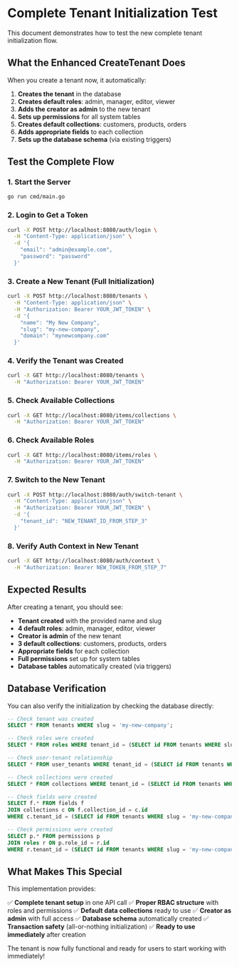 # Complete Tenant Initialization Test

This document demonstrates how to test the new complete tenant initialization flow.

## What the Enhanced CreateTenant Does

When you create a tenant now, it automatically:

1. **Creates the tenant** in the database
2. **Creates default roles**: admin, manager, editor, viewer
3. **Adds the creator as admin** to the new tenant
4. **Sets up permissions** for all system tables
5. **Creates default collections**: customers, products, orders
6. **Adds appropriate fields** to each collection
7. **Sets up the database schema** (via existing triggers)

## Test the Complete Flow

### 1. Start the Server
```bash
go run cmd/main.go
```

### 2. Login to Get a Token
```bash
curl -X POST http://localhost:8080/auth/login \
  -H "Content-Type: application/json" \
  -d '{
    "email": "admin@example.com",
    "password": "password"
  }'
```

### 3. Create a New Tenant (Full Initialization)
```bash
curl -X POST http://localhost:8080/tenants \
  -H "Content-Type: application/json" \
  -H "Authorization: Bearer YOUR_JWT_TOKEN" \
  -d '{
    "name": "My New Company",
    "slug": "my-new-company",
    "domain": "mynewcompany.com"
  }'
```

### 4. Verify the Tenant was Created
```bash
curl -X GET http://localhost:8080/tenants \
  -H "Authorization: Bearer YOUR_JWT_TOKEN"
```

### 5. Check Available Collections
```bash
curl -X GET http://localhost:8080/items/collections \
  -H "Authorization: Bearer YOUR_JWT_TOKEN"
```

### 6. Check Available Roles
```bash
curl -X GET http://localhost:8080/items/roles \
  -H "Authorization: Bearer YOUR_JWT_TOKEN"
```

### 7. Switch to the New Tenant
```bash
curl -X POST http://localhost:8080/auth/switch-tenant \
  -H "Content-Type: application/json" \
  -H "Authorization: Bearer YOUR_JWT_TOKEN" \
  -d '{
    "tenant_id": "NEW_TENANT_ID_FROM_STEP_3"
  }'
```

### 8. Verify Auth Context in New Tenant
```bash
curl -X GET http://localhost:8080/auth/context \
  -H "Authorization: Bearer NEW_TOKEN_FROM_STEP_7"
```

## Expected Results

After creating a tenant, you should see:

- **Tenant created** with the provided name and slug
- **4 default roles**: admin, manager, editor, viewer
- **Creator is admin** of the new tenant
- **3 default collections**: customers, products, orders
- **Appropriate fields** for each collection
- **Full permissions** set up for system tables
- **Database tables** automatically created (via triggers)

## Database Verification

You can also verify the initialization by checking the database directly:

```sql
-- Check tenant was created
SELECT * FROM tenants WHERE slug = 'my-new-company';

-- Check roles were created
SELECT * FROM roles WHERE tenant_id = (SELECT id FROM tenants WHERE slug = 'my-new-company');

-- Check user-tenant relationship
SELECT * FROM user_tenants WHERE tenant_id = (SELECT id FROM tenants WHERE slug = 'my-new-company');

-- Check collections were created
SELECT * FROM collections WHERE tenant_id = (SELECT id FROM tenants WHERE slug = 'my-new-company');

-- Check fields were created
SELECT f.* FROM fields f 
JOIN collections c ON f.collection_id = c.id 
WHERE c.tenant_id = (SELECT id FROM tenants WHERE slug = 'my-new-company');

-- Check permissions were created
SELECT p.* FROM permissions p 
JOIN roles r ON p.role_id = r.id 
WHERE r.tenant_id = (SELECT id FROM tenants WHERE slug = 'my-new-company');
```

## What Makes This Special

This implementation provides:

✅ **Complete tenant setup** in one API call
✅ **Proper RBAC structure** with roles and permissions
✅ **Default data collections** ready to use
✅ **Creator as admin** with full access
✅ **Database schema** automatically created
✅ **Transaction safety** (all-or-nothing initialization)
✅ **Ready to use immediately** after creation

The tenant is now fully functional and ready for users to start working with immediately!
